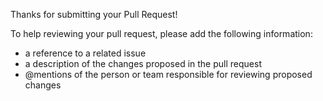 Thanks for submitting your Pull Request!

To help reviewing your pull request, please add the following information:

- a reference to a related issue
- a description of the changes proposed in the pull request
- @mentions of the person or team responsible for reviewing proposed changes
